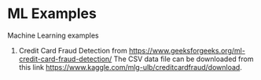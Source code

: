 # ML Examples
Machine Learning examples  
1. Credit Card Fraud Detection from https://www.geeksforgeeks.org/ml-credit-card-fraud-detection/
The CSV data file can be downloaded from this link https://www.kaggle.com/mlg-ulb/creditcardfraud/download.

 